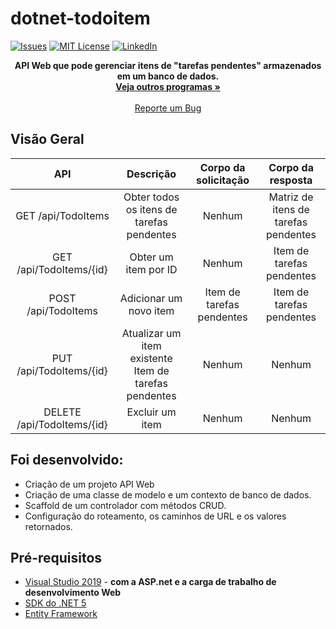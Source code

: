 # dotnet-todoitem

[![Issues][issues-shield]][issues-url]
[![MIT License][license-shield]][license-url]
[![LinkedIn][linkedin-shield]][linkedin-url]

 <p align="center">
 <strong>API Web que pode gerenciar itens de "tarefas pendentes" armazenados em um banco de dados.</strong>
    <br />
    <a href="https://github.com/renan2911?tab=repositories"><strong>Veja outros programas »</strong></a>
    <br />
    <br />
    <a href="https://github.com/renan2911/NOME_DESSE_REPOSITORIO/issues">Reporte um Bug</a>
  </p>
</p>


## Visão Geral
API	                       | Descrição                                               |	Corpo da solicitação      |	Corpo da resposta                   |
:-------:                  |:-------:                                                |:-------:                  | :-------:                           |
GET /api/TodoItems         |	Obter todos os itens de tarefas pendentes               | Nenhum                    | Matriz de itens de tarefas pendentes|
GET /api/TodoItems/{id}	   | Obter um item por ID                                    | Nenhum	                   | Item de tarefas pendentes           |
POST /api/TodoItems        |	Adicionar um novo item	                                 | Item de tarefas pendentes | Item de tarefas pendentes           |
PUT /api/TodoItems/{id}    |	Atualizar um item   existente	Item de tarefas pendentes |	Nenhum                    | Nenhum                              |
DELETE /api/TodoItems/{id} | Excluir um item                                         | Nenhum                    | Nenhum                              |




## Foi desenvolvido:
* Criação de um projeto API Web
* Criação de uma classe de modelo e um contexto de banco de dados.
* Scaffold de um controlador com métodos CRUD.
* Configuração do roteamento, os caminhos de URL e os valores retornados.




## Pré-requisitos
* [Visual Studio 2019](https://visualstudio.microsoft.com/downloads/?utm_medium=microsoft&utm_source=docs.microsoft.com&utm_campaign=inline+link&utm_content=download+vs2019) - <strong>com a ASP.net e a carga de trabalho de desenvolvimento Web</strong>
* [SDK do .NET 5](https://dotnet.microsoft.com/download/dotnet/5.0)<strong></strong>
* [Entity Framework](https://docs.microsoft.com/pt-br/dotnet/api/microsoft.entityframeworkcore.dbcontext?view=efcore-5.0)<strong></strong>


[issues-shield]: https://img.shields.io/github/issues/othneildrew/Best-README-Template.svg?style=flat-square
[issues-url]: https://github.com/renan2911/usuario.api/issues
[license-shield]: https://img.shields.io/github/license/othneildrew/Best-README-Template.svg?style=flat-square
[license-url]: https://github.com/NICKNAME_DO_SEU_GITHUB/NOME_DESSE_REPOSITORIO/blob/master/LICENSE.txt
[linkedin-shield]: https://img.shields.io/badge/-LinkedIn-black.svg?style=flat-square&logo=linkedin&colorB=555
[linkedin-url]: https://www.linkedin.com/in/renan-alysson-f/
